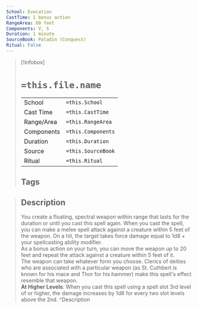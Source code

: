 ```yaml
---
School: Evocation
CastTime: 1 bonus action
RangeArea: 60 feet
Components: V, S
Duration: 1 minute
SourceBook: Paladin (Conquest)
Ritual: False
---
```

> [!infobox]
>
> # `=this.file.name`
> |            |                    |
> | ---------- | ------------------ |
> | School     | `=this.School`     |
> | Cast Time  | `=this.CastTime`   |
> | Range/Area | `=this.RangeArea`  |
> | Components | `=this.Components` |
> | Duration   | `=this.Duration`   |
> | Source     | `=this.SourceBook` |
> | Ritual     | `=this.Ritual`     |
>## Tags
>

> ## Description
> You create a floating, spectral weapon within range that lasts for the duration or until you cast this spell again. When you cast the spell, you can make a melee spell attack against a creature within 5 feet of the weapon. On a hit, the target takes force damage equal to 1d8 + your spellcasting ability modifier.<br> As a bonus action on your turn, you can move the weapon up to 20 feet and repeat the attack against a creature within 5 feet of it.<br> The weapon can take whatever form you choose. Clerics of deities who are associated with a particular weapon (as St. Cuthbert is known for his mace and Thor for his hammer) make this spell's effect resemble that weapon.<br> <b>At Higher Levels</b>: When you cast this spell using a spell slot 3rd level of or higher, the damage increases by 1d8 for every two slot levels above the 2nd. 
> ^Description